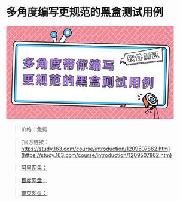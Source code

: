 # 多角度编写更规范的黑盒测试用例

![img](../../../assets/study163/free/4a954dc6a666479180935068d9c74918.jpg)

> 价格：免费

> [官方链接：https://study.163.com/course/introduction/1209507862.htm](https://study.163.com/course/introduction/1209507862.htm)

> [阿里网盘：]()

> [百度网盘：]()

> [夸克网盘：]()

